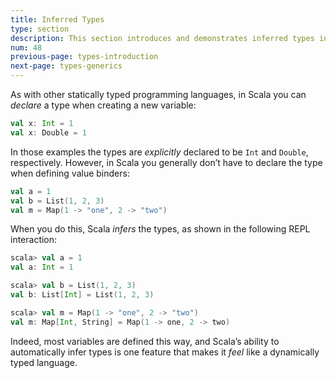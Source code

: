 ```yaml
---
title: Inferred Types
type: section
description: This section introduces and demonstrates inferred types in Scala 3
num: 48
previous-page: types-introduction
next-page: types-generics
---
```



As with other statically typed programming languages, in Scala you can *declare* a type when creating a new variable:

```scala
val x: Int = 1
val x: Double = 1
```

In those examples the types are *explicitly* declared to be `Int` and `Double`, respectively. However, in Scala you generally don’t have to declare the type when defining value binders:

```scala
val a = 1
val b = List(1, 2, 3)
val m = Map(1 -> "one", 2 -> "two")
```

When you do this, Scala *infers* the types, as shown in the following REPL interaction:

```scala
scala> val a = 1
val a: Int = 1

scala> val b = List(1, 2, 3)
val b: List[Int] = List(1, 2, 3)

scala> val m = Map(1 -> "one", 2 -> "two")
val m: Map[Int, String] = Map(1 -> one, 2 -> two)
```

Indeed, most variables are defined this way, and Scala’s ability to automatically infer types is one feature that makes it _feel_ like a dynamically typed language.
